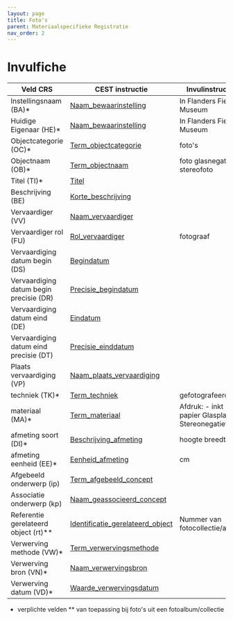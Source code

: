```yaml
---
layout: page
title: Foto's
parent: Materiaalspecifieke Registratie
nav_order: 2
---
```


# Invulfiche

| Veld CRS                                | CEST instructie                                                                                                                         | Invulinstructie                                    |
|-----------------------------------------|-----------------------------------------------------------------------------------------------------------------------------------------|----------------------------------------------------|
| Instellingsnaam (BA)*                   | [Naam_bewaarinstelling](https://www.projectcest.be/wiki/Publicatie:Invulboek_objecten/Veld/Naam_bewaarinstelling)                       | In Flanders Fields Museum                          |
| Huidige Eigenaar (HE)*                  | [Naam_bewaarinstelling](https://www.projectcest.be/wiki/Publicatie:Invulboek_objecten/Veld/Naam_bewaarinstelling)                       | In Flanders Fields Museum                          |
| Objectcategorie (OC)*                   | [Term_objectcategorie](https://www.projectcest.be/wiki/Publicatie:Invulboek_objecten/Veld/Term_objectcategorie)                         | foto's                                             |
| Objectnaam (OB)*                        | [Term_objectnaam](https://www.projectcest.be/wiki/Publicatie:Invulboek_objecten/Veld/Term_objectnaam)                                   | foto glasnegatief stereofoto                       |
| Titel (TI)*                             | [Titel](https://www.projectcest.be/wiki/Publicatie:Invulboek_objecten/Veld/Titel)                                                       |                                                    |
| Beschrijving (BE)                       | [Korte_beschrijving](https://www.projectcest.be/wiki/Publicatie:Invulboek_objecten/Veld/Korte_beschrijving)                             |                                                    |
| Vervaardiger (VV)                       | [Naam_vervaardiger](https://www.projectcest.be/wiki/Publicatie:Invulboek_objecten/Veld/Naam_vervaardiger)                               |                                                    |
| Vervaardiger rol (FU)                   | [Rol_vervaardiger](https://www.projectcest.be/wiki/Publicatie:Invulboek_objecten/Veld/Rol_vervaardiger)                                 | fotograaf                                          |
| Vervaardiging datum begin (DS)          | [Begindatum](https://www.projectcest.be/wiki/Publicatie:Invulboek_objecten/Veld/Begindatum)                                             |                                                    |
| Vervaardiging datum begin precisie (DR) | [Precisie_begindatum](https://www.projectcest.be/wiki/Publicatie:Invulboek_objecten/Veld/Precisie_begindatum)                           |                                                    |
| Vervaardiging datum eind (DE)           | [Eindatum](https://www.projectcest.be/wiki/Publicatie:Invulboek_objecten/Veld/Einddatum)                                                |                                                    |
| Vervaardiging datum eind precisie (DT)  | [Precisie_einddatum](https://www.projectcest.be/wiki/Publicatie:Invulboek_objecten/Veld/Precisie_einddatum)                             |                                                    |
| Plaats vervaardiging (VP)               | [Naam_plaats_vervaardiging](https://www.projectcest.be/wiki/Publicatie:Invulboek_objecten/Veld/Naam_plaats_vervaardiging)               |                                                    |
| techniek (TK)*                          | [Term_techniek](https://www.projectcest.be/wiki/Publicatie:Invulboek_objecten/Veld/Term_techniek)                                       | gefotografeerd                                     |
| materiaal (MA)*                         | [Term_materiaal](https://www.projectcest.be/wiki/Publicatie:Invulboek_objecten/Veld/Term_materiaal)                                     | Afdruk:  - inkt - papier Glasplaat: Stereonegatief |
| afmeting soort (DI)*                    | [Beschrijving_afmeting](https://www.projectcest.be/wiki/Publicatie:Invulboek_objecten/Veld/Beschrijving_afmeting)                       | hoogte breedte                                     |
| afmeting eenheid (EE)*                  | [Eenheid_afmeting](https://www.projectcest.be/wiki/Publicatie:Invulboek_objecten/Veld/Eenheid_afmeting)                                 | cm                                                 |
| Afgebeeld onderwerp (ip)                | [Term_afgebeeld_concept](https://www.projectcest.be/wiki/Publicatie:Invulboek_objecten/Veld/Term_afgebeeld_concept)                     |                                                    |
| Associatie onderwerp (kp)               | [Naam_geassocieerd_concept](https://www.projectcest.be/wiki/Publicatie:Invulboek_objecten/Veld/Naam_geassocieerd_concept)               |                                                    |
| Referentie gerelateerd object (rt)**    | [Identificatie_gerelateerd_object](https://www.projectcest.be/wiki/Publicatie:Invulboek_objecten/Veld/Identificatie_gerelateerd_object) | Nummer van fotocollectie/album                     |
| Verwerving methode (VW)*                | [Term_verwervingsmethode](https://www.projectcest.be/wiki/Publicatie:Invulboek_objecten/Veld/Term_verwervingsmethode)                   |                                                    |
| Verwerving bron (VN)*                   | [Naam_verwervingsbron](https://www.projectcest.be/wiki/Publicatie:Invulboek_objecten/Veld/Naam_verwervingsbron)                         |                                                    |
| Verwerving datum (VD)*                  | [Waarde_verwervingsdatum](https://www.projectcest.be/wiki/Publicatie:Invulboek_objecten/Veld/Waarde_verwervingsdatum)                   |                                                    |

* verplichte velden
** van toepassing bij foto's uit een fotoalbum/collectie


